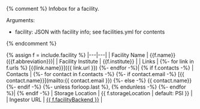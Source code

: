{% comment %}
Infobox for a facility.

Arguments:

- facility: JSON with facility info; see facilities.yml for contents

{% endcomment %}

{% assign f = include.facility %}
|---|---|
| Facility Name | {{f.name}} ({{f.abbreviation}})|
| Facility Institute | {{f.institute}} |
| Links |
{%- for link in f.urls %} [{{link.name}}]({{ link.url }})
{%- endfor -%}|
{% if f.contacts -%}
| Contacts |
{%- for contact in f.contacts -%}
    {%- if contact.email -%}
        [{{ contact.name}}](mailto:{{ contact.email }})
    {%- else -%}
        {{ contact.name}}
    {%- endif -%}
    {%- unless forloop.last %}, {% endunless -%}
{%- endfor %}|
{% endif -%}
| Storage Location | {{ f.storageLocation | default: PSI }} |
| Ingestor URL | [{{ f.facilityBackend }}](https://discovery.development.psi.ch/ingestor?backendUrl={{f.facilityBackend|url_encode}}) |
